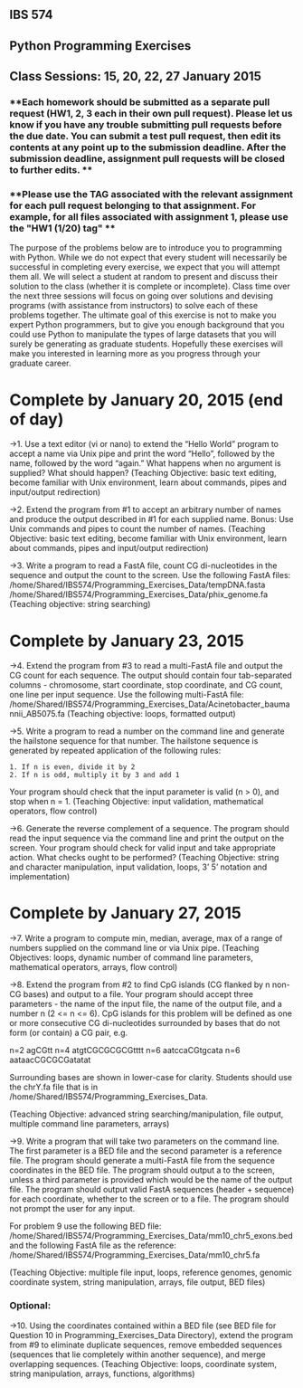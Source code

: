 ## **IBS 574**
## **Python Programming Exercises**
## Class Sessions: 15, 20, 22, 27 January 2015

### **Each homework should be submitted as a separate pull request (HW1, 2, 3 each in their own pull request). Please let us know if you have any trouble submitting pull requests before the due date. You can submit a test pull request, then edit its contents at any point up to the submission deadline. After the submission deadline, assignment pull requests will be closed to further edits. **

### **Please use the TAG associated with the relevant assignment for each pull request belonging to that assignment. For example, for all files associated with assignment 1, please use the "HW1 (1/20) tag" **

The purpose of the problems below are to introduce you to programming with Python. While we do not expect that every student will necessarily be successful in completing every exercise, we expect that you will attempt them all. We will select a student at random to present and discuss their solution to the class (whether it is complete or incomplete). Class time over the next three sessions will focus on going over solutions and devising programs (with assistance from instructors) to solve each of these problems together. The ultimate goal of this exercise is not to make you expert Python programmers, but to give you enough background that you could use Python to manipulate the types of large datasets that you will surely be generating as graduate students. Hopefully these exercises will make you interested in learning more as you progress through your graduate career.

# **Complete by January 20, 2015 (end of day)**
->1. Use a text editor (vi or nano) to extend the “Hello World” program to accept a name via Unix pipe and print the word “Hello”, followed by the name, followed by the word “again.” What happens when no argument is supplied? What should happen?
(Teaching Objective: basic text editing, become familiar with Unix environment, learn about commands, pipes and input/output redirection)

->2. Extend the program from #1 to accept an arbitrary number of names and produce the output described in #1 for each supplied name. Bonus: Use Unix commands and pipes to count the number of names.
(Teaching Objective: basic text editing, become familiar with Unix environment, learn about commands, pipes and input/output redirection)

->3. Write a program to read a FastA file, count CG di-nucleotides in the sequence and output the count to the screen. Use the following FastA files:
	/home/Shared/IBS574/Programming_Exercises_Data/tempDNA.fasta
	/home/Shared/IBS574/Programming_Exercises_Data/phix_genome.fa
(Teaching objective: string searching)

# **Complete by  January 23, 2015**
->4. Extend the program from #3 to read a multi-FastA file and output the CG count for each sequence. The output should contain four tab-separated columns - chromosome, start coordinate, stop coordinate, and CG count, one line per input sequence. Use the following multi-FastA file:
	/home/Shared/IBS574/Programming_Exercises_Data/Acinetobacter_baumannii_AB5075.fa
(Teaching objective: loops, formatted output)

->5. Write a program to read a number on the command line and generate the hailstone sequence for that number. The hailstone sequence is generated by repeated application of the following rules:
	
	1. If n is even, divide it by 2
	2. If n is odd, multiply it by 3 and add 1

Your program should check that the input parameter is valid (n > 0), and stop when n = 1.
(Teaching Objective: input validation, mathematical operators, flow control)

->6. Generate the reverse complement of a sequence. The program should read the input sequence via the command line and print the output on the screen. Your program should check for valid input and take appropriate action. What checks ought to be performed?
(Teaching Objective: string and character manipulation, input validation, loops, 3’ 5’ notation and implementation)

# **Complete by January 27, 2015**
->7. Write a program to compute min, median, average, max of a range of numbers supplied on the command line or via Unix pipe.
(Teaching Objectives: loops, dynamic number of command line parameters, mathematical operators, arrays, flow control)

->8. Extend the program from #2 to find CpG islands (CG flanked by n non-CG bases) and output to a file. Your program should accept three parameters - the name of the input file, the name of the output file, and a number n (2 <= n <= 6).  CpG islands for this problem will be defined as one or more consecutive CG di-nucleotides surrounded by bases that do not form (or contain) a CG pair, e.g.

n=2 agCGtt
n=4 atgtCGCGCGCGtttt
n=6 aatccaCGtgcata
n=6 aataacCGCGCGatatat

Surrounding bases are shown in lower-case for clarity.
Students should use the chrY.fa file that is in /home/Shared/IBS574/Programming_Exercises_Data.

(Teaching Objective: advanced string searching/manipulation, file output, multiple command line parameters, arrays)

->9. Write a program that will take two parameters on the command line. The first parameter is a BED file and the second parameter is a reference file. The program should generate a multi-FastA file from the sequence coordinates in the BED file. The program should output a to the screen, unless a third parameter is provided which would be the name of the output file. The program should output valid FastA sequences (header + sequence) for each coordinate, whether to the screen or to a file. The program should not prompt the user for any input.

For problem 9 use the following BED file:
	/home/Shared/IBS574/Programming_Exercises_Data/mm10_chr5_exons.bed
and the following FastA file as the reference:
	/home/Shared/IBS574/Programming_Exercises_Data/mm10_chr5.fa

(Teaching Objective: multiple file input, loops, reference genomes, genomic coordinate system, string manipulation, arrays, file output, BED files)

### **Optional:**
->10. Using the coordinates contained within a BED file (see BED file for Question 10 in Programming_Exercises_Data Directory), extend the program from #9 to eliminate duplicate sequences, remove embedded sequences (sequences that lie completely within another sequence), and merge overlapping sequences.
(Teaching Objective: loops, coordinate system, string manipulation, arrays, functions, algorithms)